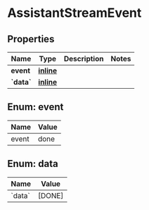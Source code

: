 
# AssistantStreamEvent

## Properties
| Name | Type | Description | Notes |
| ------------ | ------------- | ------------- | ------------- |
| **event** | [**inline**](#Event) |  |  |
| **&#x60;data&#x60;** | [**inline**](#&#x60;Data&#x60;) |  |  |


<a id="Event"></a>
## Enum: event
| Name | Value |
| ---- | ----- |
| event | done |


<a id="`Data`"></a>
## Enum: data
| Name | Value |
| ---- | ----- |
| &#x60;data&#x60; | [DONE] |



